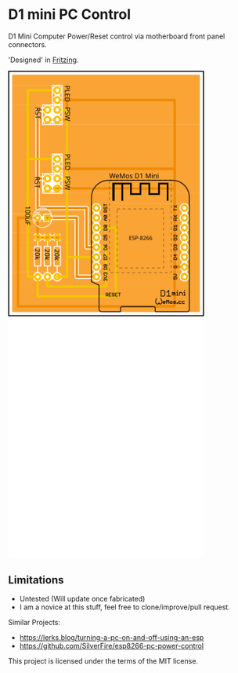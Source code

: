 # D1 mini PC Control

D1 Mini Computer Power/Reset control via motherboard front panel connectors.

'Designed' in [Fritzing](https://fritzing.org/).

<img src="https://github.com/redhoodie/d1mini-pc-control/raw/master/images/fritzing.svg" width="400" alt="PCB">
<img src="https://github.com/redhoodie/d1mini-pc-control/raw/master/images/preview.svg" width="400" alt="PCB">


## Limitations

- Untested (Will update once fabricated)
- I am a novice at this stuff, feel free to clone/improve/pull request.


Similar Projects:
- https://lerks.blog/turning-a-pc-on-and-off-using-an-esp
- https://github.com/SilverFire/esp8266-pc-power-control


This project is licensed under the terms of the MIT license.
